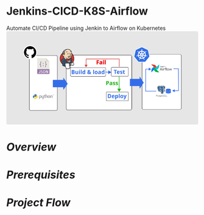 # Jenkins-CICD-K8S-Airflow
Automate CI/CD Pipeline using Jenkin to Airflow on Kubernetes
![Picture of a workflow](jenkins.png)
# *Overview*
# *Prerequisites*
# *Project Flow*
